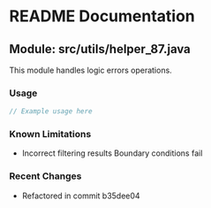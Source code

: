 # README Documentation

## Module: src/utils/helper_87.java

This module handles logic errors operations.

### Usage

```javascript
// Example usage here
```

### Known Limitations

- Incorrect filtering results Boundary conditions fail

### Recent Changes

- Refactored in commit b35dee04
